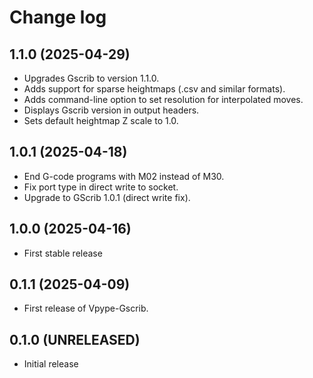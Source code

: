 # Change log

## 1.1.0 (2025-04-29)

* Upgrades Gscrib to version 1.1.0.
* Adds support for sparse heightmaps (.csv and similar formats).
* Adds command-line option to set resolution for interpolated moves.
* Displays Gscrib version in output headers.
* Sets default heightmap Z scale to 1.0.

## 1.0.1 (2025-04-18)

* End G-code programs with M02 instead of M30.
* Fix port type in direct write to socket.
* Upgrade to GScrib 1.0.1 (direct write fix).

## 1.0.0 (2025-04-16)

* First stable release

## 0.1.1 (2025-04-09)

* First release of Vpype-Gscrib.

## 0.1.0 (UNRELEASED)

* Initial release
